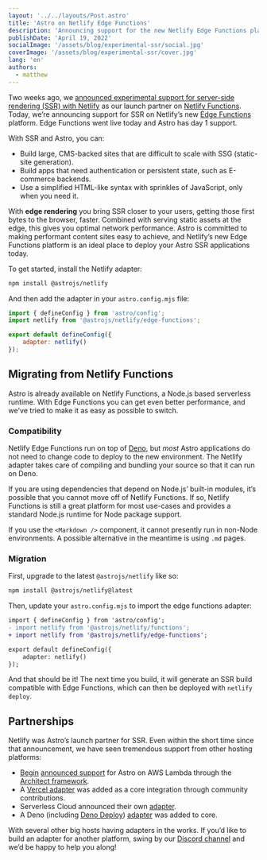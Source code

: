 ```yaml
---
layout: '../../layouts/Post.astro'
title: 'Astro on Netlify Edge Functions'
description: 'Announcing support for the new Netlify Edge Functions platform'
publishDate: 'April 19, 2022'
socialImage: '/assets/blog/experimental-ssr/social.jpg'
coverImage: '/assets/blog/experimental-ssr/cover.jpg'
lang: 'en'
authors:
  - matthew
---
```


Two weeks ago, we [announced experimental support for server-side rendering (SSR) with Netlify](https://www.netlify.com/blog/astro-ssr) as our launch partner on [Netlify Functions](https://docs.netlify.com/functions/overview/). Today, we’re announcing support for SSR on Netlify’s new [Edge Functions](https://www.netlify.com/products/#netlify-edge-functions) platform. Edge Functions went live today and Astro has day 1 support.

With SSR and Astro, you can:

- Build large, CMS-backed sites that are difficult to scale with SSG (static-site generation).
- Build apps that need authentication or persistent state, such as E-commerce backends.
- Use a simplified HTML-like syntax with sprinkles of JavaScript, only when you need it.

With **edge rendering** you bring SSR closer to your users, getting those first bytes to the browser, faster. Combined with serving static assets at the edge, this gives you optimal network performance. Astro is committed to making performant content sites easy to achieve, and Netlify’s new Edge Functions platform is an ideal place to deploy your Astro SSR applications today.

To get started, install the Netlify adapter:

```bash
npm install @astrojs/netlify
```

And then add the adapter in your `astro.config.mjs` file:

```jsx
import { defineConfig } from 'astro/config';
import netlify from '@astrojs/netlify/edge-functions';

export default defineConfig({
	adapter: netlify()
});
```

## Migrating from Netlify Functions

Astro is already available on Netlify Functions, a Node.js based serverless runtime. With Edge Functions you can get even better performance, and we've tried to make it as easy as possible to switch.

### Compatibility

Netlify Edge Functions run on top of [Deno](https://deno.land/), but *most* Astro applications do not need to change code to deploy to the new environment. The Netlify adapter takes care of compiling and bundling your source so that it can run on Deno.

If you are using dependencies that depend on Node.js’ built-in modules, it’s possible that you cannot move off of Netlify Functions. If so, Netlify Functions is still a great platform for most use-cases and provides a standard Node.js runtime for Node package support. 

If you use the `<Markdown />` component, it cannot presently run in non-Node environments. A possible alternative in the meantime is using `.md` pages.

### Migration

First, upgrade to the latest `@astrojs/netlify` like so:

```bash
npm install @astrojs/netlify@latest
```

Then, update your `astro.config.mjs` to import the edge functions adapter:

```diff
import { defineConfig } from 'astro/config';
- import netlify from '@astrojs/netlify/functions';
+ import netlify from '@astrojs/netlify/edge-functions';

export default defineConfig({
	adapter: netlify()
});
```

And that should be it! The next time you build, it will generate an SSR build compatible with Edge Functions, which can then be deployed with `netlify deploy`.

## Partnerships

Netlify was Astro’s launch partner for SSR. Even within the short time since that announcement, we have seen tremendous support from other hosting platforms:

- [Begin](https://begin.com/) [announced support](https://blog.begin.com/posts/2022-04-15-astro-ssr-lambda-with-architect) for Astro on AWS Lambda through the [Architect framework](https://arc.codes/docs/en/get-started/quickstart).
- A [Vercel adapter](https://github.com/withastro/astro/tree/main/packages/integrations/vercel) was added as a core integration through community contributions.
- Serverless Cloud announced their own [adapter](https://github.com/serverless/cloud/tree/main/templates/astro-ssr).
- A Deno (including [Deno Deploy](https://deno.com/deploy)) [adapter](https://github.com/withastro/astro/tree/main/packages/integrations/deno) was added to core.

With several other big hosts having adapters in the works. If you’d like to build an adapter for another platform, swing by our [Discord channel](https://discord.com/channels/830184174198718474/852168748353060875) and we’d be happy to help you along!